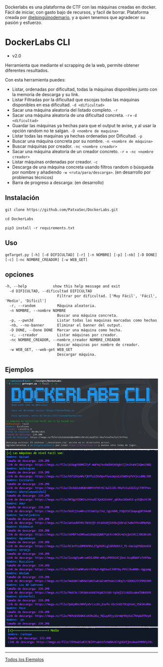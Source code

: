 Dockerlabs es una plataforma de CTF con las máquinas creadas en docker. Fácil de iniciar, con gasto bajo de recursos, y facil de borrar.
Plataforma creada por [@elpingüinodemario](https://github.com/Maalfer), y a quien tenemos que agradecer su pasión y esfuerzo.

# DockerLabs CLI
- v2.0

Herramienta que mediante el scrapping de la web, permite obtener diferentes resultados.

Con esta herramienta puedes:
- Listar, ordenadas por dificultad, todas la máquinas disponibles junto con la memoria de descarga y su link.
- Listar Filtradas por la dificultad que escojas todas las máquinas disponibles en esa dificultad. `-d <dificultad>`
- Sacar una máquina aleatoria del listado completo. `-r`
- Sacar una máquina aleatoria de una dificultad concreta. `-r`+`-d <dificultad>`
- Guardar las máquinas ya hechas para que el output te avise, y al usar la opción random no te salgan. `-D <nombre de maquina>`
- Listar todas las maquinas ya hechas ordenadas por Dificultad. `-p`
- Buscar una máquina concreta por su nombre. `-n <nombre de máquina>`
- Buscar máquinas por creador. `-nc <nombre creador>`
- Sacar una máquina aleatoria de un creador concreto. `-r` + `-nc <nombre creador>`
- Listar máquinas ordenadas por creador. `-c`
- Descarga de una máquina concreta usando filtros random o búsqueda por nombre y añadiendo `-w <ruta/para/descarga>`. (en desarrollo por problemas técnicos)
- Barra de progreso a descarga: (en desarrollo)

## Instalación

```
git clone https://github.com/PatxaSec/DockerLabs.git
```
```
cd DockerLabs
```
```
pip3 install -r requirements.txt
```

## Uso

```
geTarget.py [-h] [-d DIFICULTAD] [-r] [-n NOMBRE] [-p] [-nb] [-D DONE] [-c] [-nc NOMBRE_CREADOR] [-w WEB_GET]
```

## opciones
```
-h, --help            show this help message and exit
  -d DIFICULTAD, --dificultad DIFICULTAD
                        Filtrar por dificultad. ['Muy Fácil', 'Fácil', 'Medio', 'Difícil']
  -r, --random          Máquina aleatoria.
  -n NOMBRE, --nombre NOMBRE
                        Buscar una máquina concreta.
  -p, --pwn3d           Listar todas las maquinas marcadas como hechas
  -nb, --no-banner      Eliminar el banner del output.
  -D DONE, --Done DONE  Marcar una máquina como hecha.
  -c, --creador         Listar máquinas por creador.
  -nc NOMBRE_CREADOR, --nombre_creador NOMBRE_CREADOR
                        Buscar máquinas por nombre de creador.
  -w WEB_GET, --web-get WEB_GET
                        Descargar máquina.
```

## Ejemplos

![descarga](ejemplos/descarga.png)
![Dificultad](ejemplos/dificultad.png)
![Nombre](ejemplos/nombre.png)

---

[Todos los Ejemplos](ejemplos)